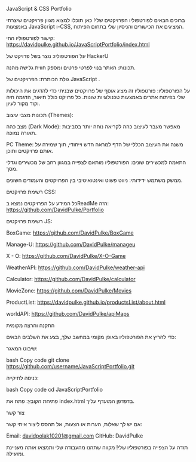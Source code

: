 JavaScript & CSS Portfolio

ברוכים הבאים לפורטפוליו הפרויקטים שלי! כאן תוכלו למצוא מגוון פרויקטים שיצרתי באמצעות JavaScript ו-CSS, המציגים את הכישורים והניסיון שלי בתחום הפיתוח.


קישור לפורטפוליו החי: https://davidpulke.github.io/JavaScriptPortfolio/index.html



על הפורטפוליו: נוצר בשל פרויקט של HackerU

תכונות:
האתר בנוי לפרטי פרטים ומספק חווית גלישה מהנה.

גולת הכותרת: 
הפרויקטים של JavaScript .



על הפורטפוליו:
פורטפוליו זה מציג אוסף של פרויקטים שבניתי כדי להדגים את היכולות שלי בפיתוח אתרים באמצעות טכנולוגיות שונות. כל פרויקט כולל תיאור, הדגמה חיה וקוד מקור לעיון.


תכונות
מצבי עיצוב (Themes):


מצב כהה (Dark Mode): מאפשר מעבר לעיצוב כהה לקריאה נוחה יותר בסביבות תאורה נמוכה.

PC Theme: משנה את העיצוב הכללי של הדף למראה חדש וייחודי, תוך שמירה על אותם פרויקטים ותוכן.

התאמה למכשירים שונים: הפורטפוליו מותאם לצפייה במגוון רחב של מכשירים וגדלי מסך.


ממשק משתמש ידידותי: ניווט פשוט ואינטואיטיבי בין הפרויקטים והעמודים השונים.

רשימת פרויקטים CSS:

כל המידע על הפרויקטים נמצא בReadMe הזה: https://github.com/DavidPulke/Portfolio



רשימת פרויקטים JS:


BoxGame: https://github.com/DavidPulke/BoxGame

Manage-U: https://github.com/DavidPulke/manageu

X - O: https://github.com/DavidPulke/X-O-Game

WeatherAPI: https://github.com/DavidPulke/weather-api

Calculator: https://github.com/DavidPulke/calculator

MovieZone: https://github.com/DavidPulke/Movies

ProductList: https://davidpulke.github.io/productsList/about.html

worldAPI: https://github.com/DavidPulke/apiMaps


התקנה והרצה מקומית

כדי להריץ את הפורטפוליו באופן מקומי במחשב שלך, בצע את השלבים הבאים:


שיבוט המאגר:

bash
Copy code
git clone https://github.com/username/JavaScriptPortfolio.git

כניסה לתיקייה:

bash
Copy code
cd JavaScriptPortfolio

פתיחת הקובץ: פתח את index.html בדפדפן המועדף עליך.

צור קשר

אם יש לך שאלות, הערות או הצעות, אל תהסס ליצור איתי קשר:


Email: davidpolak10201@gmail.com
GitHub: DavidPulke

תודה על הצפייה בפורטפוליו שלי! מקווה שתהנו מהעבודה שלי ותמצאו אותה מעניינת ומועילה.

